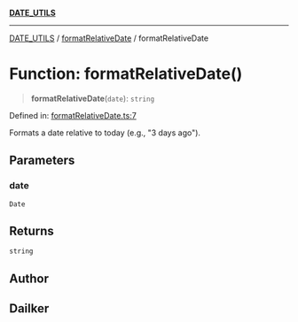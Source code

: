 [**DATE_UTILS**](../../README.md)

***

[DATE_UTILS](../../README.md) / [formatRelativeDate](../README.md) / formatRelativeDate

# Function: formatRelativeDate()

> **formatRelativeDate**(`date`): `string`

Defined in: [formatRelativeDate.ts:7](https://github.com/dailker/everyutil/blob/db1e809d4c097dd2ba5f952e07c115f09a518c6c/src/date/formatRelativeDate.ts#L7)

Formats a date relative to today (e.g., "3 days ago").

## Parameters

### date

`Date`

## Returns

`string`

## Author

## Dailker

